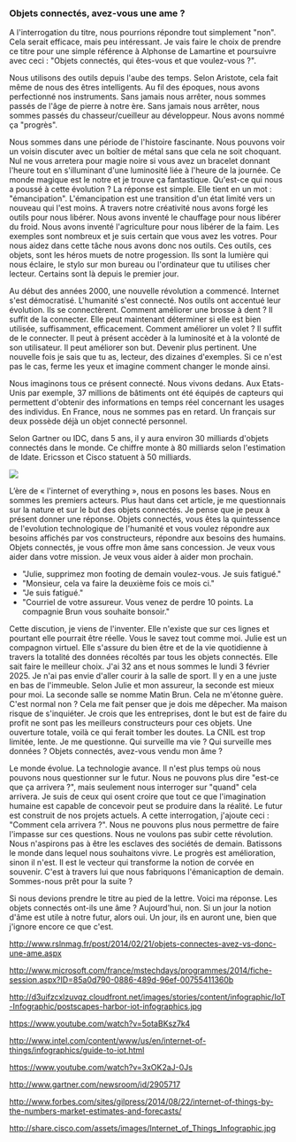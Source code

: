 ### Objets connectés, avez-vous une ame ?

A l'interrogation du titre, nous pourrions répondre tout simplement "non". Cela serait efficace, mais peu intéressant. Je vais faire le choix de prendre ce titre pour une simple référence à Alphonse de Lamartine et poursuivre avec ceci : "Objets connectés, qui êtes-vous et que voulez-vous ?".

Nous utilisons des outils depuis l'aube des temps. Selon Aristote, cela fait même de nous des êtres intelligents. Au fil des époques, nous avons perfectionné nos instruments. Sans jamais nous arrêter, nous sommes passés de l'âge de pierre à notre ère. Sans jamais nous arrêter, nous sommes passés du chasseur/cueilleur au développeur. Nous avons nommé ça "progrès".

Nous sommes dans une période de l'histoire fascinante. Nous pouvons voir un voisin discuter avec un boîtier de métal sans que cela ne soit choquant. Nul ne vous arretera pour magie noire si vous avez un bracelet donnant l'heure tout en s'illuminant d'une luminosité liée à l'heure de la journée. Ce monde magique est le notre et je trouve ça fantastique. Qu'est-ce qui nous a poussé à cette évolution ? La réponse est simple. Elle tient en un mot : "émancipation". L'émancipation est une transition d'un état limité vers un nouveau qui l'est moins. A travers notre créativité nous avons forgé les outils pour nous libérer. Nous avons inventé le chauffage pour nous libérer du froid. Nous avons inventé l'agriculture pour nous libérer de la faim. Les exemples sont nombreux et je suis certain que vous avez les votres. Pour nous aidez dans cette tâche nous avons donc nos outils. Ces outils, ces objets, sont les héros muets de notre progession. Ils sont la lumière qui nous éclaire, le stylo sur mon bureau ou l'ordinateur que tu utilises cher lecteur. Certains sont là depuis le premier jour.

Au début des années 2000, une nouvelle révolution a commencé. Internet s'est démocratisé. L'humanité s'est connecté. Nos outils ont accentué leur évolution. Ils se connectèrent. Comment améliorer une brosse à dent ? Il suffit de la connecter. Elle peut maintenant déterminer si elle est bien utilisée, suffisamment, efficacement. Comment améliorer un volet ? Il suffit de le connecter. Il peut à présent accèder à la luminosité et à la volonté de son utilisateur. Il peut améliorer son but. Devenir plus pertinent. Une nouvelle fois je sais que tu as, lecteur, des dizaines d'exemples. Si ce n'est pas le cas, ferme les yeux et imagine comment changer le monde ainsi.

Nous imaginons tous ce présent connecté. Nous vivons dedans. Aux Etats-Unis par exemple, 37 millions de bâtiments ont été équipés de capteurs qui permettent d'obtenir des informations en temps réel concernant les usages des individus. En France, nous ne sommes pas en retard. Un français sur deux possède déjà un objet connecté personnel.

Selon Gartner ou IDC, dans 5 ans, il y aura environ 30 milliards d'objets connectés dans le monde. Ce chiffre monte à 80 milliards selon l'estimation de Idate. Ericsson et Cisco statuent à 50 milliards. 

![](http://i.imgur.com/FNluqr0.png)

L’ère de « l'internet of everything », nous en posons les bases. Nous en sommes les premiers acteurs. Plus haut dans cet article, je me questionnais  sur la nature et sur le but des objets connectés. Je pense que je peux à présent donner une réponse. Objets connectés, vous êtes la quintessence de l'evolution technologique de l'humanité et vous voulez répondre aux besoins affichés par vos constructeurs, répondre aux besoins des humains. Objets connectés, je vous offre mon âme sans concession. Je veux vous aider dans votre mission. Je veux vous aider à aider mon prochain.

 - "Julie, supprimez mon footing de demain voulez-vous. Je suis fatigué."
 - "Monsieur, cela va faire la deuxième fois ce mois ci."
 - "Je suis fatigué."
 - "Courriel de votre assureur. Vous venez de perdre 10 points. La compagnie Brun vous souhaite bonsoir."

Cette discution, je viens de l'inventer. Elle n'existe que sur ces lignes et pourtant elle pourrait être réelle. Vous le savez tout comme moi. Julie est un compagnon virtuel. Elle s'assure du bien être et de la vie quotidienne à travers la totalité des données récoltés par tous les objets connectés. Elle sait faire le meilleur choix. J'ai 32 ans et nous sommes le lundi 3 février 2025. Je n'ai pas envie d'aller courir à la salle de sport. Il y en a une juste en bas de l'immeuble. Selon Julie et mon assureur, la seconde est mieux pour moi. La seconde salle se nomme Matin Brun. Cela ne m'étonne guère. C'est normal non ? Cela me fait penser que je dois me dêpecher. Ma maison risque de s'inquiéter. Je crois que les entreprises, dont le but est de faire du profit ne sont pas les meilleurs constructeurs pour ces objets. Une ouverture totale, voilà ce qui ferait tomber les doutes. La CNIL est trop limitée, lente. Je me questionne. Qui surveille ma vie ? Qui surveille mes données ? Objets connectés, avez-vous vendu mon âme ?

Le monde évolue. La technologie avance. Il n'est plus temps où nous pouvons nous questionner sur le futur. Nous ne pouvons plus dire "est-ce que ça arrivera ?", mais seulement nous interroger sur "quand" cela arrivera. Je suis de ceux qui osent croire que tout ce que l'imagination humaine est capable de concevoir peut se produire dans la réalité. Le futur est construit de nos projets actuels. A cette interrogation, j'ajoute ceci : "Comment cela arrivera ?". Nous ne pouvons plus nous permettre de faire l'impasse sur ces questions. Nous ne voulons pas subir cette révolution. Nous n'aspirons pas à être les esclaves des sociétés de demain. Batissons le monde dans lequel nous souhaitons vivre. Le progrès est amélioration, sinon il n'est. Il est le vecteur qui transforme la notion de corvée en souvenir. C'est à travers lui que nous fabriquons l'émanicaption de demain. Sommes-nous prêt pour la suite ?

Si nous devions prendre le titre au pied de la lettre. Voici ma réponse. Les objets connectés ont-ils une âme ? Aujourd'hui, non. Si un jour la notion d'âme est utile à notre futur, alors oui. Un jour, ils en auront une, bien que j'ignore encore ce que c'est.


http://www.rslnmag.fr/post/2014/02/21/objets-connectes-avez-vs-donc-une-ame.aspx

http://www.microsoft.com/france/mstechdays/programmes/2014/fiche-session.aspx?ID=85a0d790-0886-489d-96ef-00755411360b

http://d3uifzcxlzuvqz.cloudfront.net/images/stories/content/infographic/IoT-Infographic/postscapes-harbor-iot-infographics.jpg

https://www.youtube.com/watch?v=5otaBKsz7k4

http://www.intel.com/content/www/us/en/internet-of-things/infographics/guide-to-iot.html

https://www.youtube.com/watch?v=3xOK2aJ-0Js

http://www.gartner.com/newsroom/id/2905717

http://www.forbes.com/sites/gilpress/2014/08/22/internet-of-things-by-the-numbers-market-estimates-and-forecasts/

http://share.cisco.com/assets/images/Internet_of_Things_Infographic.jpg




